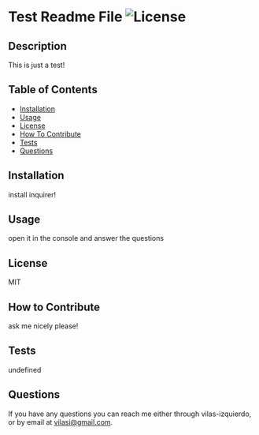  
  # Test Readme File ![License](https://img.shields.io/badge/license-MIT-blue)

  ## Description
  
  This is just a test!
  
  ## Table of Contents
  
  - [Installation](#installation)
  - [Usage](#usage)
  - [License](#license)
  - [How To Contribute](#how-to-contribute)
  - [Tests](#tests)
  - [Questions](#questions)
 
  
  ## Installation
  
  install inquirer!
  
  ## Usage
  
 open it in the console and answer the questions
  
  ## License
  
MIT
  
  ## How to Contribute
  
  ask me nicely please!
  
  ## Tests
  
  undefined

  ## Questions

  If you have any questions you can reach me either through vilas-izquierdo, or by email at vilasi@gmail.com.
